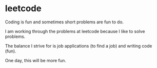 # leetcode

Coding is fun and sometimes short problems are fun to do.

I am working through the problems at leetcode because I like to solve problems.

The balance I strive for is job applications (to find a job) and writing
code (fun).

One day, this will be more fun.
